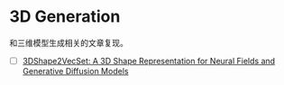 # 3D Generation

和三维模型生成相关的文章复现。

- [ ] [3DShape2VecSet: A 3D Shape Representation for Neural Fields and Generative Diffusion Models](https://arxiv.org/abs/2301.11445)